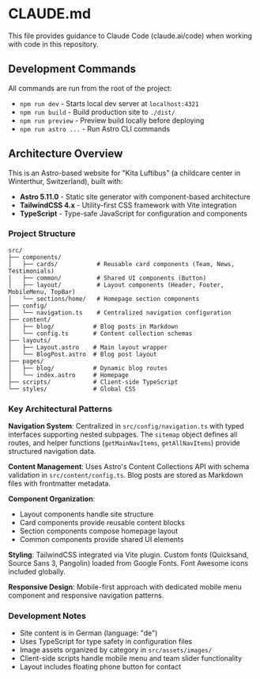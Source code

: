# CLAUDE.md

This file provides guidance to Claude Code (claude.ai/code) when working with code in this repository.

## Development Commands

All commands are run from the root of the project:

- `npm run dev` - Starts local dev server at `localhost:4321`
- `npm run build` - Build production site to `./dist/`
- `npm run preview` - Preview build locally before deploying
- `npm run astro ...` - Run Astro CLI commands

## Architecture Overview

This is an Astro-based website for "Kita Luftibus" (a childcare center in Winterthur, Switzerland), built with:

- **Astro 5.11.0** - Static site generator with component-based architecture
- **TailwindCSS 4.x** - Utility-first CSS framework with Vite integration
- **TypeScript** - Type-safe JavaScript for configuration and components

### Project Structure

```
src/
├── components/
│   ├── cards/           # Reusable card components (Team, News, Testimonials)
│   ├── common/          # Shared UI components (Button)
│   ├── layout/          # Layout components (Header, Footer, MobileMenu, TopBar)
│   └── sections/home/   # Homepage section components
├── config/
│   └── navigation.ts    # Centralized navigation configuration
├── content/
│   ├── blog/           # Blog posts in Markdown
│   └── config.ts       # Content collection schemas
├── layouts/
│   ├── Layout.astro    # Main layout wrapper
│   └── BlogPost.astro  # Blog post layout
├── pages/
│   ├── blog/           # Dynamic blog routes
│   └── index.astro     # Homepage
├── scripts/            # Client-side TypeScript
└── styles/             # Global CSS
```

### Key Architectural Patterns

**Navigation System**: Centralized in `src/config/navigation.ts` with typed interfaces supporting nested subpages. The `sitemap` object defines all routes, and helper functions (`getMainNavItems`, `getAllNavItems`) provide structured navigation data.

**Content Management**: Uses Astro's Content Collections API with schema validation in `src/content/config.ts`. Blog posts are stored as Markdown files with frontmatter metadata.

**Component Organization**: 
- Layout components handle site structure
- Card components provide reusable content blocks
- Section components compose homepage layout
- Common components provide shared UI elements

**Styling**: TailwindCSS integrated via Vite plugin. Custom fonts (Quicksand, Source Sans 3, Pangolin) loaded from Google Fonts. Font Awesome icons included globally.

**Responsive Design**: Mobile-first approach with dedicated mobile menu component and responsive navigation patterns.

### Development Notes

- Site content is in German (language: "de")
- Uses TypeScript for type safety in configuration files
- Image assets organized by category in `src/assets/images/`
- Client-side scripts handle mobile menu and team slider functionality
- Layout includes floating phone button for contact